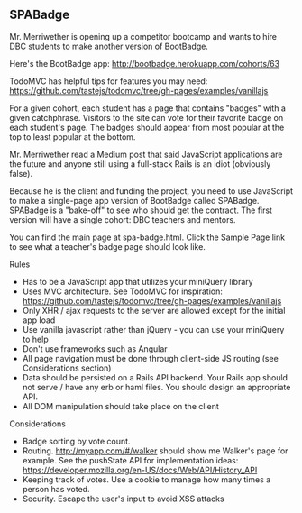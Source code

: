 ## SPABadge

Mr. Merriwether is opening up a competitor bootcamp and wants to hire DBC students to make another version of BootBadge.

Here's the BootBadge app: http://bootbadge.herokuapp.com/cohorts/63

TodoMVC has helpful tips for features you may need: https://github.com/tastejs/todomvc/tree/gh-pages/examples/vanillajs

For a given cohort, each student has a page that contains "badges" with a given catchphrase.
Visitors to the site can vote for their favorite badge on each student's page. The badges should appear from most popular at the top to least popular at the bottom.

Mr. Merriwether read a Medium post that said JavaScript applications are the future and anyone still using a full-stack Rails is an idiot (obviously false).

Because he is the client and funding the project, you need to use JavaScript to make a single-page app version of BootBadge called SPABadge. SPABadge is a "bake-off" to see who should get the contract. The first version will have a single cohort: DBC teachers and mentors.

You can find the main page at spa-badge.html. Click the Sample Page link to see what a teacher's badge page should look like.

Rules
- Has to be a JavaScript app that utilizes your miniQuery library
- Uses MVC architecture. See TodoMVC for inspiration: https://github.com/tastejs/todomvc/tree/gh-pages/examples/vanillajs
- Only XHR / ajax requests to the server are allowed except for the initial app load
- Use vanilla javascript rather than jQuery - you can use your miniQuery to help
- Don't use frameworks such as Angular
- All page navigation must be done through client-side JS routing (see Considerations section)
- Data should be persisted on a Rails API backend. Your Rails app should not serve / have any erb or haml files. You should design an appropriate API.
- All DOM manipulation should take place on the client

Considerations
- Badge sorting by vote count.
- Routing. http://myapp.com/#/walker should show me Walker's page for example. See the pushState API for implementation ideas: https://developer.mozilla.org/en-US/docs/Web/API/History_API
- Keeping track of votes. Use a cookie to manage how many times a person has voted.
- Security. Escape the user's input to avoid XSS attacks
